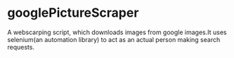 # googlePictureScraper
A webscarping script, which downloads images from google images.It uses selenium(an automation library) to act as an actual person making
search requests.

